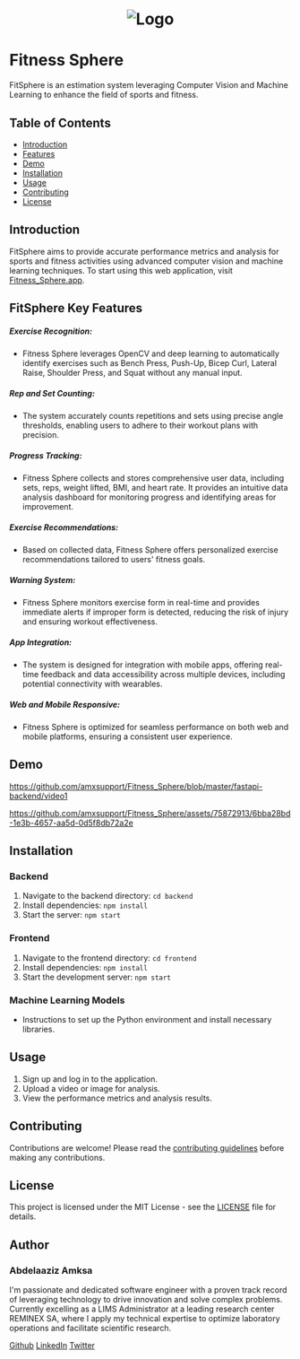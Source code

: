 # <p align="center"> ![Logo](https://i.imgur.com/7fW4FvU.png) </p>

# Fitness Sphere
FitSphere is an estimation system leveraging Computer Vision and Machine Learning to enhance the field of sports and fitness.

## Table of Contents
- [Introduction](#introduction)
- [Features](#features)
- [Demo](#demo)
- [Installation](#installation)
- [Usage](#usage)
- [Contributing](#contributing)
- [License](#license)

## Introduction
FitSphere aims to provide accurate performance metrics and analysis for sports and fitness activities using advanced computer vision and machine learning techniques.
To start using this web application, visit [Fitness_Sphere.app](https://fitsphere.vercel.app).

## FitSphere Key Features

##### Exercise Recognition:
- Fitness Sphere leverages OpenCV and deep learning to automatically identify exercises such as Bench Press, Push-Up, Bicep Curl, Lateral Raise, Shoulder Press, and Squat without any manual input.
##### Rep and Set Counting:
- The system accurately counts repetitions and sets using precise angle thresholds, enabling users to adhere to their workout plans with precision.
##### Progress Tracking:
- Fitness Sphere collects and stores comprehensive user data, including sets, reps, weight lifted, BMI, and heart rate. It provides an intuitive data analysis dashboard for monitoring progress and identifying areas for improvement.
##### Exercise Recommendations:
- Based on collected data, Fitness Sphere offers personalized exercise recommendations tailored to users' fitness goals.
##### Warning System:
- Fitness Sphere monitors exercise form in real-time and provides immediate alerts if improper form is detected, reducing the risk of injury and ensuring workout effectiveness.
##### App Integration:
- The system is designed for integration with mobile apps, offering real-time feedback and data accessibility across multiple devices, including potential connectivity with wearables.
##### Web and Mobile Responsive:
- Fitness Sphere is optimized for seamless performance on both web and mobile platforms, ensuring a consistent user experience.

## Demo

https://github.com/amxsupport/Fitness_Sphere/blob/master/fastapi-backend/video1

https://github.com/amxsupport/Fitness_Sphere/assets/75872913/6bba28bd-1e3b-4657-aa5d-0d5f8db72a2e

## Installation
### Backend
1. Navigate to the backend directory: `cd backend`
2. Install dependencies: `npm install`
3. Start the server: `npm start`

### Frontend
1. Navigate to the frontend directory: `cd frontend`
2. Install dependencies: `npm install`
3. Start the development server: `npm start`

### Machine Learning Models
- Instructions to set up the Python environment and install necessary libraries.

## Usage
1. Sign up and log in to the application.
2. Upload a video or image for analysis.
3. View the performance metrics and analysis results.

## Contributing
Contributions are welcome! Please read the [contributing guidelines](docs/CONTRIBUTING.md) before making any contributions.

## License
This project is licensed under the MIT License - see the [LICENSE](LICENSE) file for details.

## Author

### **Abdelaaziz Amksa**

I'm passionate and dedicated software engineer with a proven track record of leveraging technology to drive innovation and solve complex problems. Currently excelling as a LIMS Administrator at a leading research center REMINEX SA, where I apply my technical expertise to optimize laboratory operations and facilitate scientific research.

[Github](https://github.com/amxsupport)
[LinkedIn](https://www.linkedin.com/in/abdelaaziz-amksa-28689753/)
[Twitter](https://twitter.com/abdoudev)

